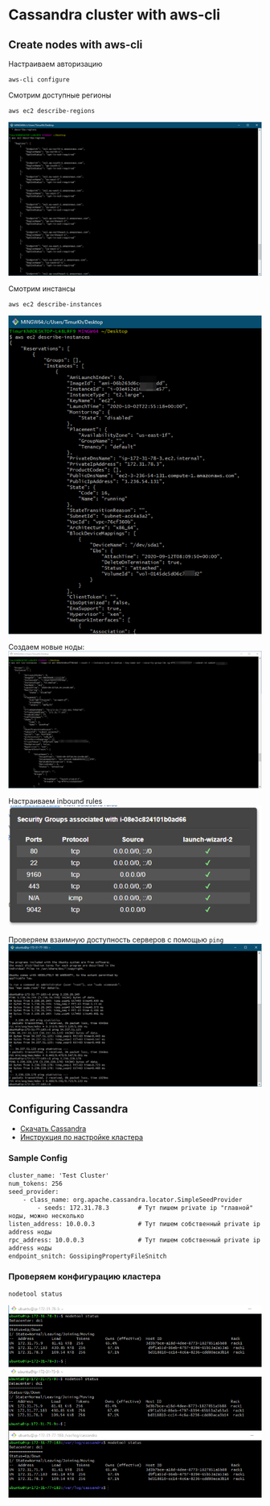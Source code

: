 
# Cassandra cluster with aws-cli

## Create nodes with aws-cli

Настраиваем авторизацию  
```bash
aws-cli configure
```

Смотрим доступные регионы
```bash
aws ec2 describe-regions
```
![](images/1.png)

Смотрим инстансы
```bash
aws ec2 describe-instances
```
![](images/2.png)

Создаем новые ноды:
![](images/3.png)

Настраиваем inbound rules
![](images/4.png)

Проверяем взаимную доступность серверов с помощью `ping` 
![](images/5.png)

## Configuring Cassandra

+ [Скачать Cassandra](https://cassandra.apache.org/download/)
+ [Инструкция по настройке кластера](https://www.jamescoyle.net/how-to/2448-create-a-simple-cassandra-cluster-with-3-nodes)

### Sample Config
```text
cluster_name: 'Test Cluster'
num_tokens: 256
seed_provider:
    - class_name: org.apache.cassandra.locator.SimpleSeedProvider
        - seeds: 172.31.78.3        # Тут пишем private ip "главной" ноды, можно несколько
listen_address: 10.0.0.3            # Тут пишем собственный private ip address ноды
rpc_address: 10.0.0.3               # Тут пишем собственный private ip address ноды
endpoint_snitch: GossipingPropertyFileSnitch
```

### Проверяем конфигурацию кластера

```bash
nodetool status
```
![](images/6.png)